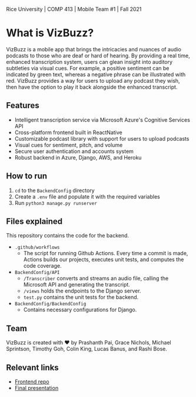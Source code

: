 Rice University | COMP 413 | Mobile Team #1 | Fall 2021

# What is VizBuzz? 
VizBuzz is a mobile app that brings the intricacies and nuances of audio podcasts to those who are deaf or hard of hearing. By providing a real time, enhanced transcription system, users can glean insight into auditory subtleties via visual cues. For example, a positive sentiment can be indicated by green text, whereas a negative phrase can be illustrated with red. VizBuzz provides a way for users to upload any podcast they wish, then have the option to play it back alongside the enhanced transcript. 

## Features
* Intelligent transcription service via Microsoft Azure's Cognitive Services API
* Cross-platform frontend built in ReactNative
* Customizable podcast library with support for users to upload podcasts
* Visual cues for sentiment, pitch, and volume
* Secure user authentication and accounts system
* Robust backend in Azure, Django, AWS, and Heroku

## How to run
1. `cd` to the `BackendConfig` directory
2. Create a `.env` file and populate it with the required variables
3. Run `python3 manage.py runserver`

## Files explained
This repository contains the code for the backend.
* `.github/workflows`
  * The script for running Github Actions. Every time a commit is made, Actions builds our projects, executes unit tests, and computes the code coverage.
* `BackendConfig/API`
  * `/Transcriber` converts and streams an audio file, calling the Microsoft API and generating the transcript.
  * `/views` holds the endpoints to the Django server.
  * `test.py` contains the unit tests for the backend.
* `BackendConfig/BackendConfig`
  * Contains necessary configurations for Django.

## Team
VizBuzz is created with ♥️ by Prashanth Pai, Grace Nichols, Michael Sprintson, Timothy Goh, Colin King, Lucas Banus, and Rashi Bose.

## Relevant links
* [Frontend repo](https://github.com/lucasbanus/VizBuzzReactNative)
* [Final presentation](https://www.canva.com/design/DAEx5DlQ8yQ/yLGnvcUL5SakNDOrkQZE0w/view?utm_content=DAEx5DlQ8yQ&utm_campaign=designshare&utm_medium=link&utm_source=sharebutton)
